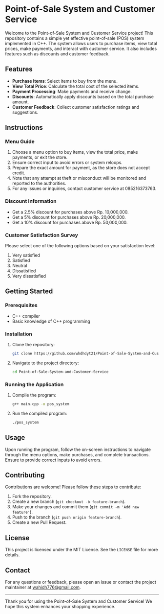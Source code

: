 # Point-of-Sale System and Customer Service

Welcome to the Point-of-Sale System and Customer Service project! This repository contains a simple yet effective point-of-sale (POS) system implemented in C++. The system allows users to purchase items, view total prices, make payments, and interact with customer service. It also includes features such as discounts and customer feedback.

## Features

- **Purchase Items**: Select items to buy from the menu.
- **View Total Price**: Calculate the total cost of the selected items.
- **Payment Processing**: Make payments and receive change.
- **Discounts**: Automatically apply discounts based on the total purchase amount.
- **Customer Feedback**: Collect customer satisfaction ratings and suggestions.

## Instructions

### Menu Guide
1. Choose a menu option to buy items, view the total price, make payments, or exit the store.
2. Ensure correct input to avoid errors or system reloops.
3. Prepare the exact amount for payment, as the store does not accept credit.
4. Note that any attempt at theft or misconduct will be monitored and reported to the authorities.
5. For any issues or inquiries, contact customer service at 085216373763.

### Discount Information
- Get a 2.5% discount for purchases above Rp. 10,000,000.
- Get a 5% discount for purchases above Rp. 20,000,000.
- Get a 10% discount for purchases above Rp. 50,000,000.

### Customer Satisfaction Survey
Please select one of the following options based on your satisfaction level:
1. Very satisfied
2. Satisfied
3. Neutral
4. Dissatisfied
5. Very dissatisfied

## Getting Started

### Prerequisites
- C++ compiler
- Basic knowledge of C++ programming

### Installation
1. Clone the repository:
    ```bash
    git clone https://github.com/whdhdyt21/Point-of-Sale-System-and-Customer-Service.git
    ```
2. Navigate to the project directory:
    ```bash
    cd Point-of-Sale-System-and-Customer-Service
    ```

### Running the Application
1. Compile the program:
    ```bash
    g++ main.cpp -o pos_system
    ```
2. Run the compiled program:
    ```bash
    ./pos_system
    ```

## Usage

Upon running the program, follow the on-screen instructions to navigate through the menu options, make purchases, and complete transactions. Ensure to provide correct inputs to avoid errors.

## Contributing

Contributions are welcome! Please follow these steps to contribute:
1. Fork the repository.
2. Create a new branch (`git checkout -b feature-branch`).
3. Make your changes and commit them (`git commit -m 'Add new feature'`).
4. Push to the branch (`git push origin feature-branch`).
5. Create a new Pull Request.

## License

This project is licensed under the MIT License. See the `LICENSE` file for more details.

## Contact

For any questions or feedback, please open an issue or contact the project maintainer at wahidh776@gmail.com.

---

Thank you for using the Point-of-Sale System and Customer Service! We hope this system enhances your shopping experience.
